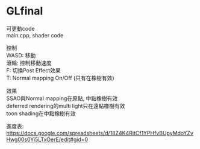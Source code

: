 # GLfinal

可更動code <br/>
main.cpp, shader code <br/>

控制 <br/>
WASD: 移動 <br/>
滾輪: 控制移動速度 <br/>
F: 切換Post Effect效果 <br/> 
T: Normal mapping On/Off (只有在橡樹有效) <br/> 

效果 <br/>
SSAO與Normal mapping在原點, 中點橡樹有效 <br/>
deferred rendering的multi light只在遠點橡樹有效 <br/>
toon shading在中點橡樹有效 <br/>

進度表: https://docs.google.com/spreadsheets/d/18Z4K4RitCf1YPHfvBUpyMdoYZvHwg00s0Yi5LTxOerE/edit#gid=0 <br/>
